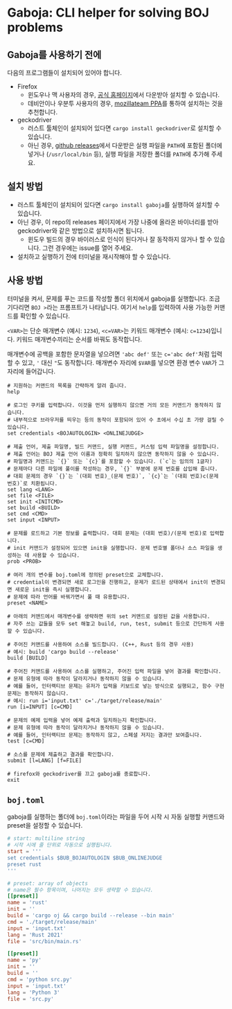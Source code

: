 # Gaboja: CLI helper for solving BOJ problems

## Gaboja를 사용하기 전에

다음의 프로그램들이 설치되어 있어야 합니다.

* Firefox
    * 윈도우나 맥 사용자의 경우, [공식 홈페이지](https://www.mozilla.org/en-US/firefox/new/)에서 다운받아 설치할 수 있습니다.
    * 데비안이나 우분투 사용자의 경우, [mozillateam PPA](https://launchpad.net/~mozillateam/+archive/ubuntu/ppa)를 통하여 설치하는 것을 추천합니다.
* geckodriver
    * 러스트 툴체인이 설치되어 있다면 `cargo install geckodriver`로 설치할 수 있습니다.
    * 아닌 경우, [github releases](https://github.com/mozilla/geckodriver/releases)에서 다운받은 실행 파일을 `PATH`에 포함된 폴더에 넣거나 (`/usr/local/bin` 등), 실행 파일을 저장한 폴더를 `PATH`에 추가해 주세요.

## 설치 방법

* 러스트 툴체인이 설치되어 있다면 `cargo install gaboja`를 실행하여 설치할 수 있습니다.
* 아닌 경우, 이 repo의 releases 페이지에서 가장 나중에 올라온 바이너리를 받아 geckodriver와 같은 방법으로 설치하시면 됩니다.
    * 윈도우 빌드의 경우 바이러스로 인식이 된다거나 잘 동작하지 않거나 할 수 있습니다. 그런 경우에는 issue를 열어 주세요.
* 설치하고 실행하기 전에 터미널을 재시작해야 할 수 있습니다.

## 사용 방법

터미널을 켜서, 문제를 푸는 코드를 작성할 폴더 위치에서 gaboja를 실행합니다. 조금 기다리면 `BOJ >`라는 프롬프트가 나타납니다. 여기서 `help`를 입력하여 사용 가능한 커맨드를 확인할 수 있습니다.

`<VAR>`는 단순 매개변수 (예시: `1234`), `<c=VAR>`는 키워드 매개변수 (예시: `c=1234`)입니다. 키워드 매개변수끼리는 순서를 바꿔도 동작합니다.

매개변수에 공백을 포함한 문자열을 넣으려면 `'abc def'` 또는 `c='abc def'`처럼 입력할 수 있고, `'` 대신 `"`도 동작합니다. 매개변수 자리에 `$VAR`를 넣으면 환경 변수 `VAR`가 그 자리에 들어갑니다.

```
# 지원하는 커맨드의 목록을 간략하게 알려 줍니다.
help

# 로그인 쿠키를 입력합니다. 이것을 먼저 실행하지 않으면 거의 모든 커맨드가 동작하지 않습니다.
# 내부적으로 브라우저를 띄우는 등의 동작이 포함되어 있어 수 초에서 수십 초 가량 걸릴 수 있습니다.
set credentials <BOJAUTOLOGIN> <ONLINEJUDGE>

# 제출 언어, 제출 파일명, 빌드 커맨드, 실행 커맨드, 커스텀 입력 파일명을 설정합니다.
# 제출 언어는 BOJ 제출 언어 이름과 정확히 일치하지 않으면 동작하지 않을 수 있습니다.
# 파일명과 커맨드는 `{}` 또는 `{c}`를 포함할 수 있습니다. (`c`는 임의의 1글자)
# 문제마다 다른 파일에 풀이를 작성하는 경우, `{}` 부분에 문제 번호를 삽입해 줍니다.
# 대회 문제의 경우 `{}`는 `(대회 번호)_(문제 번호)`, `{c}`는 `(대회 번호)c(문제 번호)`로 치환됩니다.
set lang <LANG>
set file <FILE>
set init <INITCMD>
set build <BUILD>
set cmd <CMD>
set input <INPUT>

# 문제를 로드하고 기본 정보를 출력합니다. 대회 문제는 (대회 번호)/(문제 번호)로 입력합니다.
# init 커맨드가 설정되어 있으면 init을 실행합니다. 문제 번호별 폴더나 소스 파일을 생성하는 데 사용할 수 있습니다.
prob <PROB>

# 여러 개의 변수를 boj.toml에 정의된 preset으로 교체합니다.
# credential이 변경되면 새로 로그인을 진행하고, 문제가 로드된 상태에서 init이 변경되면 새로운 init을 즉시 실행합니다.
# 문제에 따라 언어를 바꿔가면서 풀 때 유용합니다.
preset <NAME>

# 아래의 커맨드에서 매개변수를 생략하면 위의 set 커맨드로 설정된 값을 사용합니다.
# 자주 쓰는 값들을 모두 set 해놓고 build, run, test, submit 등으로 간단하게 사용할 수 있습니다.

# 주어진 커맨드를 사용하여 소스를 빌드합니다. (C++, Rust 등의 경우 사용)
# 예시: build 'cargo build --release'
build [BUILD]

# 주어진 커맨드를 사용하여 소스를 실행하고, 주어진 입력 파일을 넣어 결과를 확인합니다.
# 문제 유형에 따라 동작이 달라지거나 동작하지 않을 수 있습니다.
# 예를 들어, 인터랙티브 문제는 유저가 입력을 키보드로 넣는 방식으로 실행되고, 함수 구현 문제는 동작하지 않습니다.
# 예시: run i='input.txt' c='./target/release/main'
run [i=INPUT] [c=CMD]

# 문제의 예제 입력을 넣어 예제 출력과 일치하는지 확인합니다.
# 문제 유형에 따라 동작이 달라지거나 동작하지 않을 수 있습니다.
# 예를 들어, 인터랙티브 문제는 동작하지 않고, 스페셜 저지는 결과만 보여줍니다.
test [c=CMD]

# 소스를 문제에 제출하고 결과를 확인합니다.
submit [l=LANG] [f=FILE]

# firefox와 geckodriver를 끄고 gaboja를 종료합니다.
exit
```

## `boj.toml`

gaboja를 실행하는 폴더에 `boj.toml`이라는 파일을 두어 시작 시 자동 실행할 커맨드와 preset을 설정할 수 있습니다.

```toml
# start: multiline string
# 시작 시에 줄 단위로 자동으로 실행됩니다.
start = '''
set credentials $BUB_BOJAUTOLOGIN $BUB_ONLINEJUDGE
preset rust
'''

# preset: array of objects
# name은 필수 항목이며, 나머지는 모두 생략할 수 있습니다.
[[preset]]
name = 'rust'
init = ''
build = 'cargo oj && cargo build --release --bin main'
cmd = './target/release/main'
input = 'input.txt'
lang = 'Rust 2021'
file = 'src/bin/main.rs'

[[preset]]
name = 'py'
init = ''
build = ''
cmd = 'python src.py'
input = 'input.txt'
lang = 'Python 3'
file = 'src.py'
```
